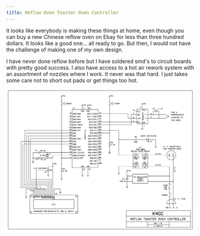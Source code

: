 ```yaml
---
title: Reflow Oven Toaster Oven Controller
---
```

It looks like everybody is making these things at home, even though you can buy a new Chinese reflow oven on Ebay for less than three hundred dollars.  It looks like a good one... all ready to go.  But then, I would not have the challenge of making one of my own design.

I have never done reflow before but I have soldered smd's to circuit boards with pretty good success.  I also have access to a hot air rework system with an assortment of nozzles where I work.  It never was that hard.  I just takes some care not to short out pads or get things too hot.

[![Reflow Toaster Oven Schematic](img\reflowtoaster.png)](img\reflowtoaster.png)
